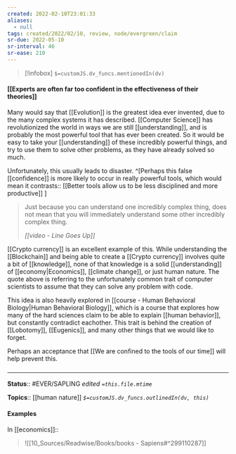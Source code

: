 ```yaml
---
created: 2022-02-10T23:01:33 
aliases:
  - null
tags: created/2022/02/10, review, node/evergreen/claim
sr-due: 2022-05-10
sr-interval: 46
sr-ease: 210
---
```

> [!infobox]
`$=customJS.dv_funcs.mentionedIn(dv)`

#### [[Experts are often far too confident in the effectiveness of their theories]] 

Many would say that [[Evolution]] is the greatest idea ever invented,
due to the many complex systems it has described.
[[Computer Science]] has revolutionized the world in ways we are still [[understanding]], 
and is probably the most powerful tool that has ever been created.
So it would be easy to take your [[understanding]] of these incredibly powerful things,
and try to use them to solve other problems, as they have already solved so much.

Unfortunately, this usually leads to disaster.
^[Perhaps this false [[confidence]] is more likely to occur in really powerful tools, which would mean it 
contrasts:: [[Better tools allow us to be less disciplined and more productive]]
]

> Just because you can understand one incredibly complex thing, does not mean that you will immediately understand some other incredibly complex thing.
> 
> <cite>[[video - Line Goes Up]]</cite>

[[Crypto currency]] is an excellent example of this. While understanding the [[Blockchain]] and being able to create a [[Crypto currency]] involves quite a bit of [[knowledge]], none of that knowledge is a solid [[understanding]] of [[economy|Economics]], [[climate change]], or just human nature. The quote above is referring to the unfortunately common trait of computer scientists to assume that they can solve any problem with code.

This idea is also heavily explored in [[course - Human Behavioral Biology|Human Behavioral Biology]], which is a course that explores how many of the hard sciences claim to be able to explain [[human behavior]], but constantly contradict eachother. This trait is behind the creation of [[Lobotomy]], [[Eugenics]], and many other things that we would like to forget.

Perhaps an acceptance that [[We are confined to the tools of our time]] will help prevent this.

### <hr class="footnote"/>

**Status**:: #EVER/SAPLING 
*edited `=this.file.mtime`*

**Topics**:: [[human nature]]
*`$=customJS.dv_funcs.outlinedIn(dv, this)`*

#### Examples

In [[economics]]::
> ![[10_Sources/Readwise/Books/books - Sapiens#^299110287]]